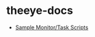 # theeye-docs
+ [Sample Monitor/Task Scripts](https://github.com/theeye-io-team/theeye-docs/tree/master/scripts)
